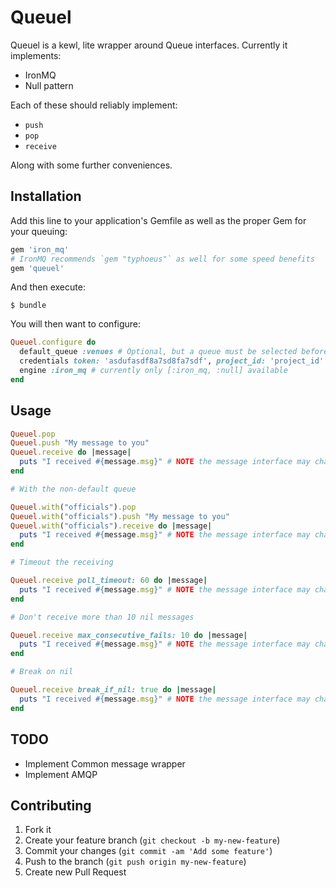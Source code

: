 # Queuel

Queuel is a kewl, lite wrapper around Queue interfaces. Currently it implements:

* IronMQ
* Null pattern

Each of these should reliably implement:

* `push`
* `pop`
* `receive`

Along with some further conveniences.

## Installation

Add this line to your application's Gemfile as well as the proper Gem for
your queuing:

```ruby
gem 'iron_mq'
# IronMQ recommends `gem "typhoeus"` as well for some speed benefits
gem 'queuel'
```

And then execute:

    $ bundle

You will then want to configure:

```ruby
Queuel.configure do
  default_queue :venues # Optional, but a queue must be selected before running put/pop/receive
  credentials token: 'asdufasdf8a7sd8fa7sdf', project_id: 'project_id' # requirement depends on your Queue
  engine :iron_mq # currently only [:iron_mq, :null] available
end
```

## Usage

```ruby
Queuel.pop
Queuel.push "My message to you"
Queuel.receive do |message|
  puts "I received #{message.msg}" # NOTE the message interface may change, this is currently not wrapped by the gem
end

# With the non-default queue

Queuel.with("officials").pop
Queuel.with("officials").push "My message to you"
Queuel.with("officials").receive do |message|
  puts "I received #{message.msg}" # NOTE the message interface may change, this is currently not wrapped by the gem
end

# Timeout the receiving

Queuel.receive poll_timeout: 60 do |message|
  puts "I received #{message.msg}" # NOTE the message interface may change, this is currently not wrapped by the gem
end

# Don't receive more than 10 nil messages

Queuel.receive max_consecutive_fails: 10 do |message|
  puts "I received #{message.msg}" # NOTE the message interface may change, this is currently not wrapped by the gem
end

# Break on nil

Queuel.receive break_if_nil: true do |message|
  puts "I received #{message.msg}" # NOTE the message interface may change, this is currently not wrapped by the gem
end
```

## TODO

* Implement Common message wrapper
* Implement AMQP

## Contributing

1. Fork it
2. Create your feature branch (`git checkout -b my-new-feature`)
3. Commit your changes (`git commit -am 'Add some feature'`)
4. Push to the branch (`git push origin my-new-feature`)
5. Create new Pull Request
